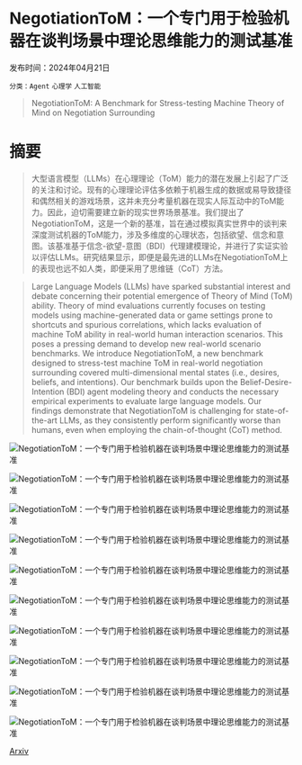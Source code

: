 # NegotiationToM：一个专门用于检验机器在谈判场景中理论思维能力的测试基准

发布时间：2024年04月21日

`分类：Agent` `心理学` `人工智能`

> NegotiationToM: A Benchmark for Stress-testing Machine Theory of Mind on Negotiation Surrounding

# 摘要

> 大型语言模型（LLMs）在心理理论（ToM）能力的潜在发展上引起了广泛的关注和讨论。现有的心理理论评估多依赖于机器生成的数据或易导致捷径和偶然相关的游戏场景，这并未充分考量机器在现实人际互动中的ToM能力。因此，迫切需要建立新的现实世界场景基准。我们提出了NegotiationToM，这是一个新的基准，旨在通过模拟真实世界中的谈判来深度测试机器的ToM能力，涉及多维度的心理状态，包括欲望、信念和意图。该基准基于信念-欲望-意图（BDI）代理建模理论，并进行了实证实验以评估LLMs。研究结果显示，即便是最先进的LLMs在NegotiationToM上的表现也远不如人类，即便采用了思维链（CoT）方法。

> Large Language Models (LLMs) have sparked substantial interest and debate concerning their potential emergence of Theory of Mind (ToM) ability. Theory of mind evaluations currently focuses on testing models using machine-generated data or game settings prone to shortcuts and spurious correlations, which lacks evaluation of machine ToM ability in real-world human interaction scenarios. This poses a pressing demand to develop new real-world scenario benchmarks. We introduce NegotiationToM, a new benchmark designed to stress-test machine ToM in real-world negotiation surrounding covered multi-dimensional mental states (i.e., desires, beliefs, and intentions). Our benchmark builds upon the Belief-Desire-Intention (BDI) agent modeling theory and conducts the necessary empirical experiments to evaluate large language models. Our findings demonstrate that NegotiationToM is challenging for state-of-the-art LLMs, as they consistently perform significantly worse than humans, even when employing the chain-of-thought (CoT) method.

![NegotiationToM：一个专门用于检验机器在谈判场景中理论思维能力的测试基准](../../../paper_images/2404.13627/x1.png)

![NegotiationToM：一个专门用于检验机器在谈判场景中理论思维能力的测试基准](../../../paper_images/2404.13627/x2.png)

![NegotiationToM：一个专门用于检验机器在谈判场景中理论思维能力的测试基准](../../../paper_images/2404.13627/x3.png)

![NegotiationToM：一个专门用于检验机器在谈判场景中理论思维能力的测试基准](../../../paper_images/2404.13627/x4.png)

![NegotiationToM：一个专门用于检验机器在谈判场景中理论思维能力的测试基准](../../../paper_images/2404.13627/x5.png)

![NegotiationToM：一个专门用于检验机器在谈判场景中理论思维能力的测试基准](../../../paper_images/2404.13627/x6.png)

![NegotiationToM：一个专门用于检验机器在谈判场景中理论思维能力的测试基准](../../../paper_images/2404.13627/BackGround.jpg)

![NegotiationToM：一个专门用于检验机器在谈判场景中理论思维能力的测试基准](../../../paper_images/2404.13627/Desire.jpg)

![NegotiationToM：一个专门用于检验机器在谈判场景中理论思维能力的测试基准](../../../paper_images/2404.13627/Belief.jpg)

![NegotiationToM：一个专门用于检验机器在谈判场景中理论思维能力的测试基准](../../../paper_images/2404.13627/Intention.jpg)

[Arxiv](https://arxiv.org/abs/2404.13627)